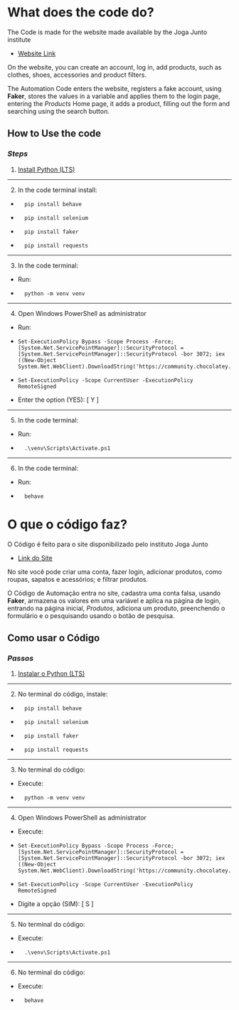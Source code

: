 # What does the code do? 
The Code is made for the website made available by the Joga Junto institute
- [Website Link](https://projetofinal.jogajuntoinstituto.org)

On the website, you can create an account, log in, add products, such as clothes, shoes, accessories and product filters.

The Automation Code enters the website, registers a fake account, using **Faker**, stores the values ​​in a variable and applies them to the login page, entering the *Products* Home page, it adds a product, filling out the form and searching using the search button.

## How to Use the code
### ***Steps***
1. [Install Python (LTS)](https://www.python.org/downloads/)
---

2. In the code terminal install:

-       pip install behave
-       pip install selenium
-       pip install faker
-       pip install requests
---

3. In the code terminal:
+   Run:
+       python -m venv venv
---

4. Open Windows PowerShell as administrator
- Run:
+     Set-ExecutionPolicy Bypass -Scope Process -Force; [System.Net.ServicePointManager]::SecurityProtocol = [System.Net.ServicePointManager]::SecurityProtocol -bor 3072; iex ((New-Object System.Net.WebClient).DownloadString('https://community.chocolatey.org/install.ps1'))

+     Set-ExecutionPolicy -Scope CurrentUser -ExecutionPolicy RemoteSigned
+ Enter the option (YES): [ Y ]
---
5. In the code terminal:
+   Run:
+       .\venv\Scripts\Activate.ps1
---
6. In the code terminal:
+   Run:
+       behave

###

# O que o código faz?
O Código é feito para o site disponibilizado pelo instituto Joga Junto
- [Link do Site](https://projetofinal.jogajuntoinstituto.org)

No site você pode criar uma conta, fazer login, adicionar produtos, como roupas, sapatos e acessórios; e filtrar produtos.

O Código de Automação entra no site, cadastra uma conta falsa, usando **Faker**, armazena os valores em uma variável e aplica na página de login, entrando na página inicial, *Produtos*, adiciona um produto, preenchendo o formulário e o pesquisando usando o botão de pesquisa.

## Como usar o Código
### ***Passos***
1. [Instalar o Python (LTS)](https://www.python.org/downloads/)
---

2. No terminal do código, instale:

-       pip install behave
-       pip install selenium
-       pip install faker
-       pip install requests
---

3. No terminal do código:
+   Execute:
+       python -m venv venv
---

4. Open Windows PowerShell as administrator
- Execute:
+     Set-ExecutionPolicy Bypass -Scope Process -Force; [System.Net.ServicePointManager]::SecurityProtocol = [System.Net.ServicePointManager]::SecurityProtocol -bor 3072; iex ((New-Object System.Net.WebClient).DownloadString('https://community.chocolatey.org/install.ps1'))

+     Set-ExecutionPolicy -Scope CurrentUser -ExecutionPolicy RemoteSigned
+ Digite a opção (SIM): [ S ]
---
5. No terminal do código:
+   Execute:
+       .\venv\Scripts\Activate.ps1
---
6. No terminal do código:
+   Execute:
+       behave